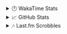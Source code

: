 <details>
  <summary>🕐 WakaTime Stats</summary><br/>

<!--START_SECTION:waka-->
![Code Time](http://img.shields.io/badge/Code%20Time-96%20hrs%2056%20mins-blue)

![Profile Views](http://img.shields.io/badge/Profile%20Views-0-blue)

![Lines of code](https://img.shields.io/badge/From%20Hello%20World%20I%27ve%20Written-3.7%20million%20lines%20of%20code-blue)

**🐱 My GitHub Data** 

> 📦 518.1 kB Used in GitHub's Storage 
 > 
> 🏆 974 Contributions in the Year 2025
 > 
> 💼 Opted to Hire
 > 
> 📜 12 Public Repositories 
 > 
> 🔑 14 Private Repositories 
 > 
**I'm a Night 🦉** 

```text
🌞 Morning                1398 commits        ██░░░░░░░░░░░░░░░░░░░░░░░   09.83 % 
🌆 Daytime                5656 commits        ██████████░░░░░░░░░░░░░░░   39.77 % 
🌃 Evening                5535 commits        ██████████░░░░░░░░░░░░░░░   38.92 % 
🌙 Night                  1633 commits        ███░░░░░░░░░░░░░░░░░░░░░░   11.48 % 
```
📅 **I'm Most Productive on Monday** 

```text
Monday                   2384 commits        ████░░░░░░░░░░░░░░░░░░░░░   16.76 % 
Tuesday                  1870 commits        ███░░░░░░░░░░░░░░░░░░░░░░   13.15 % 
Wednesday                1835 commits        ███░░░░░░░░░░░░░░░░░░░░░░   12.90 % 
Thursday                 2192 commits        ████░░░░░░░░░░░░░░░░░░░░░   15.41 % 
Friday                   1502 commits        ███░░░░░░░░░░░░░░░░░░░░░░   10.56 % 
Saturday                 2090 commits        ████░░░░░░░░░░░░░░░░░░░░░   14.70 % 
Sunday                   2349 commits        ████░░░░░░░░░░░░░░░░░░░░░   16.52 % 
```


📊 **This Week I Spent My Time On** 

```text
🕑︎ Time Zone: Asia/Barnaul

💬 Programming Languages: 
PHP                      19 hrs 20 mins      ████████████████░░░░░░░░░   63.51 % 
Smarty                   2 hrs 57 mins       ██░░░░░░░░░░░░░░░░░░░░░░░   09.70 % 
Twig                     1 hr 41 mins        █░░░░░░░░░░░░░░░░░░░░░░░░   05.53 % 
Markdown                 1 hr 35 mins        █░░░░░░░░░░░░░░░░░░░░░░░░   05.23 % 
Text                     1 hr 17 mins        █░░░░░░░░░░░░░░░░░░░░░░░░   04.23 % 

🔥 Editors: 
PhpStorm                 30 hrs 27 mins      █████████████████████████   100.00 % 

💻 Operating System: 
Windows                  30 hrs 27 mins      █████████████████████████   100.00 % 
```

**I Mostly Code in PHP** 

```text
PHP                      25 repos            █████████████░░░░░░░░░░░░   52.08 % 
Batchfile                11 repos            ██████░░░░░░░░░░░░░░░░░░░   22.92 % 
HTML                     3 repos             ██░░░░░░░░░░░░░░░░░░░░░░░   06.25 % 
Twig                     1 repo              █░░░░░░░░░░░░░░░░░░░░░░░░   02.08 % 
Pawn                     1 repo              █░░░░░░░░░░░░░░░░░░░░░░░░   02.08 % 
```




 Last Updated on 12/03/2025 00:57:35 UTC
<!--END_SECTION:waka-->
</details>

<details>
  <summary>📈 GitHub Stats</summary><br/>

[![belomaxorka's GitHub stats](https://github-readme-stats.vercel.app/api?username=belomaxorka&theme=buefy)](https://github.com/belomaxorka)
</details>

<details>
  <summary>🎶 Last.fm Scrobbles</summary><br/>

![My scrobbles](https://lastfm-recently-played.vercel.app/api?user=belomaxorka&show_user=header&count=3&footer_style=normal_stats)
</details>
